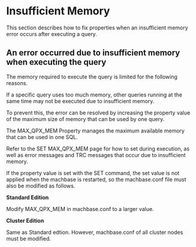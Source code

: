 # Insufficient Memory

This section describes how to fix properties when an insufficient memory error occurs after executing a query.

## An error occurred due to insufficient memory when executing the query

The memory required to execute the query is limited for the following reasons.

If a specific query uses too much memory, other queries running at the same time may not be executed due to insufficient memory.

To prevent this, the error can be resolved by increasing the property value of the maximum size of memory that can be used by one query.

The MAX_QPX_MEM Property manages the maximum available memory that can be used in one SQL.

Refer to the SET MAX_QPX_MEM page for how to set during execution, as well as error messages and TRC messages that occur due to insufficient memory.

If the property value is set with the SET command, the set value is not applied when the machbase is restarted, so the machbase.conf file must also be modified as follows.

**Standard Edition**

Modify MAX_QPX_MEM in machbase.conf to a larger value.

**Cluster Edition**

Same as Standard edtion. However, machbase.conf of all cluster nodes must be modified.

